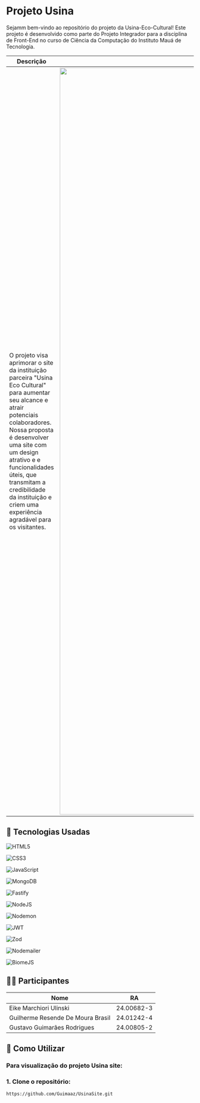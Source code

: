 # Projeto Usina
Sejamm bem-vindo ao repositório do projeto da Usina-Eco-Cultural! Este projeto é desenvolvido como parte do Projeto Integrador para a disciplina de Front-End no curso de Ciência da Computação do Instituto Mauá
de Tecnologia.

| Descrição | Imagem |
|-------------------------------------------------------------------------------------------------------------------------------------------------------------------------------------------------------------------------------------------------------------------------------------------------------------------------------------------------------------|-------------------------------------------|
| O projeto visa aprimorar o site da instituição parceira "Usina Eco Cultural" para aumentar seu alcance e atrair potenciais colaboradores. Nossa proposta é desenvolver uma site com um design atrativo e  e funcionalidades úteis, que transmitam a credibilidade da instituição e criem uma experiência agradável para os visitantes. | <img src="images/fachada_semeador.jpg" width="2000"/> |


## 🔧 Tecnologias Usadas

![HTML5](https://img.shields.io/badge/html5-%23E34F26.svg?style=for-the-badge&logo=html5&logoColor=white)

![CSS3](https://img.shields.io/badge/css3-%231572B6.svg?style=for-the-badge&logo=css3&logoColor=white)

![JavaScript](https://img.shields.io/badge/javascript-%23323330.svg?style=for-the-badge&logo=javascript&logoColor=%23F7DF1E)

![MongoDB](https://img.shields.io/badge/MongoDB-%234ea94b.svg?style=for-the-badge&logo=mongodb&logoColor=white)

![Fastify](https://img.shields.io/badge/fastify-%23000000.svg?style=for-the-badge&logo=fastify&logoColor=white)

![NodeJS](https://img.shields.io/badge/node.js-6DA55F?style=for-the-badge&logo=node.js&logoColor=white)

![Nodemon](https://img.shields.io/badge/NODEMON-%23323330.svg?style=for-the-badge&logo=nodemon&logoColor=%BBDEAD)

![JWT](https://img.shields.io/badge/JWT-black?style=for-the-badge&logo=JSON%20web%20tokens)

![Zod](https://img.shields.io/badge/zod-%233068b7.svg?style=for-the-badge&logo=zod&logoColor=white)

![Nodemailer](https://img.shields.io/badge/Nodemailer-%23009639.svg?style=for-the-badge&logo=nodemailer&logoColor=white)

![BiomeJS](https://img.shields.io/badge/BiomeJS-%23328AF1.svg?style=for-the-badge&logo=biome&logoColor=white)

## 👨‍💻 Participantes
| Nome                                         | RA          |
|----------------------------------------------|-------------|
| Eike Marchiori Ulinski                       | 24.00682-3  |
| Guilherme Resende De Moura Brasil            | 24.01242-4  |
| Gustavo Guimarães Rodrigues                  | 24.00805-2  |



## 🚀 Como Utilizar

### Para visualização do projeto **Usina site**:

### 1. **Clone o repositório:**

    https://github.com/Guimaaz/UsinaSite.git



